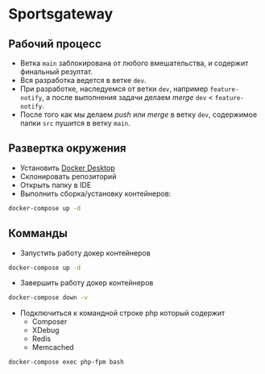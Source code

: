 # Sportsgateway

## Рабочий процесс
- Ветка `main` заблокирована от любого вмешательства, и содержит финальный резултат.
- Вся разработка ведется в ветке `dev`.
- При разработке, наследуемся от ветки `dev`, например `feature-notify`, а после выполнения задачи делаем _merge_ `dev` < `feature-notify`.
- После того как мы делаем _push_ или _merge_ в ветку `dev`, содержимое папки `src` пушится в ветку `main`.

## Развертка окружения
- Установить [Docker Desktop](https://www.docker.com/products/docker-desktop/)
- Склонировать репозиторий
- Открыть папку в IDE
- Выполнить сборка/установку контейнеров:
```bash
docker-compose up -d 
```

## Комманды
- Запустить работу докер контейнеров
```bash
docker-compose up -d 
```

- Завершить работу докер контейнеров
```bash
docker-compose down -v
```

- Подключиться к командной строке php который содержит
  - Composer
  - XDebug
  - Redis
  - Memcached
```bash
docker-compose exec php-fpm bash
```